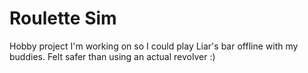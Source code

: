 # Roulette Sim
 
Hobby project I'm working on so I could play Liar's bar offline with my buddies.
Felt safer than using an actual revolver :)
